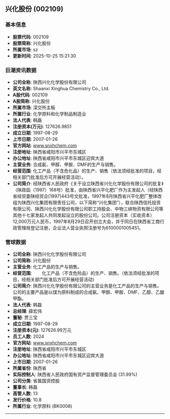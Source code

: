 ## 兴化股份 (002109)

### 基本信息

- **股票代码**: 002109
- **股票简称**: 兴化股份
- **所属市场**: sz
- **更新时间**: 2025-10-25 15:21:30

### 巨潮资讯数据

- **公司全称**: 陕西兴化化学股份有限公司
- **英文名称**: Shaanxi Xinghua Chemistry Co., Ltd.
- **A股代码**: 002109
- **A股简称**: 兴化股份
- **所属市场**: 深交所主板
- **所属行业**: 化学原料和化学制品制造业
- **法人代表**: 韩磊
- **注册资本(万元)**: 127626.9851
- **成立日期**: 1997-08-29
- **上市日期**: 2007-01-26
- **官方网站**: www.snxhchem.com
- **注册地址**: 陕西省咸阳市兴平市东城区
- **办公地址**: 陕西省咸阳市兴平市东城区迎宾大道
- **主营业务**: 合成氨、甲醇、甲胺、DMF的生产与销售。
- **经营范围**: 化工产品（不含危化品）的生产、销售（依法须经批准的项目，经相关部门批准后方可开展经营活动）。
- **公司简介**: 经陕西省人民政府《关于设立陕西省兴化化学股份有限公司的批复》（陕政函（1997）168号）批准，由陕西省兴平化肥厂作为主发起人（经陕西省经贸委陕经贸企[1997]443号文批准，1997年8月陕西省兴平化肥厂整体改组为陕西兴化集团有限责任公司，以下简称“兴化集团”），联合陕西信托投资有限公司、陕西兴化化学股份有限公司职工持股会、中物三峡物资有限公司等其他十七家发起人共同发起设立的股份公司。公司注册资本（实收资本）12,000万元人民币，1997年8月29日召开创立大会，并于同日在陕西省工商行政管理局登记注册，企业法人营业执照注册号为6100001005451。

### 雪球数据

- **公司全称**: 陕西兴化化学股份有限公司
- **公司简称**: 兴化股份
- **主营业务**: 化工产品的生产与销售。
- **经营范围**: 　　化工产品（不含危险品）的生产、销售。（依法须经批准的项目，经相关部门批准后方可开展经营活动）
- **公司简介**: 陕西兴化化学股份有限公司的主营业务是化工产品的生产与销售。公司的主要产品是以煤为原料制成的合成氨、甲醇、甲胺、DMF、乙醇、乙酸甲酯。
- **法人代表**: 韩磊
- **总经理**: 薛宏伟
- **董秘**: 贾三宝
- **成立日期**: 1997-08-29
- **注册资本(元)**: 127626.99万元
- **员工人数**: 2024
- **官方网站**: www.snxhchem.com
- **注册地址**: 陕西省咸阳市兴平市东城区
- **办公地址**: 陕西省咸阳市兴平市东城区迎宾大道
- **上市日期**: 2007-01-26
- **所属省份**: 陕西省
- **实际控制人**: 陕西省人民政府国有资产监督管理委员会 (31.99%)
- **公司分类**: 省属国资控股
- **董事长**: 韩磊
- **高管人数**: 13
- **发行价格**: 10.8
- **所属行业**: 化学原料 (BK0008)

---